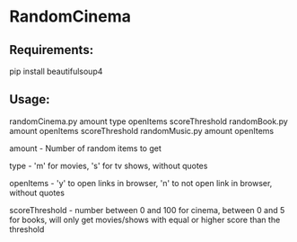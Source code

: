 # RandomCinema

Requirements:
---
pip install beautifulsoup4

Usage:
---
randomCinema.py amount type openItems scoreThreshold
randomBook.py amount openItems scoreThreshold
randomMusic.py amount openItems

amount - Number of random items to get

type - 'm' for movies, 's' for tv shows, without quotes

openItems - 'y' to open links in browser, 'n' to not open link in browser, without quotes

scoreThreshold - number between 0 and 100 for cinema, between 0 and 5 for books, will only get movies/shows with equal or higher score than the threshold
